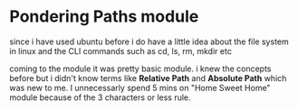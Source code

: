 # Pondering Paths module
since i have used ubuntu before i do have a little idea about the file system in linux and the CLI commands such as cd, ls, rm, mkdir etc

coming to the module it was pretty basic module. i knew the concepts before but i didn't know terms like **Relative Path** and **Absolute Path**
which was new to me. I unnecessarly spend 5 mins on "Home Sweet Home" module because of the 3 characters or less rule. 

